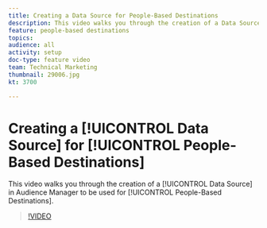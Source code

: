 ```yaml
---
title: Creating a Data Source for People-Based Destinations
description: This video walks you through the creation of a Data Source in Audience Manager to be used for People-Based Destinations.
feature: people-based destinations
topics: 
audience: all
activity: setup
doc-type: feature video
team: Technical Marketing
thumbnail: 29006.jpg
kt: 3700

---
```


# Creating a [!UICONTROL Data Source] for [!UICONTROL People-Based Destinations]

This video walks you through the creation of a [!UICONTROL Data Source] in Audience Manager to be used for [!UICONTROL People-Based Destinations].

>[!VIDEO](https://video.tv.adobe.com/v/29006/?quality=12)
